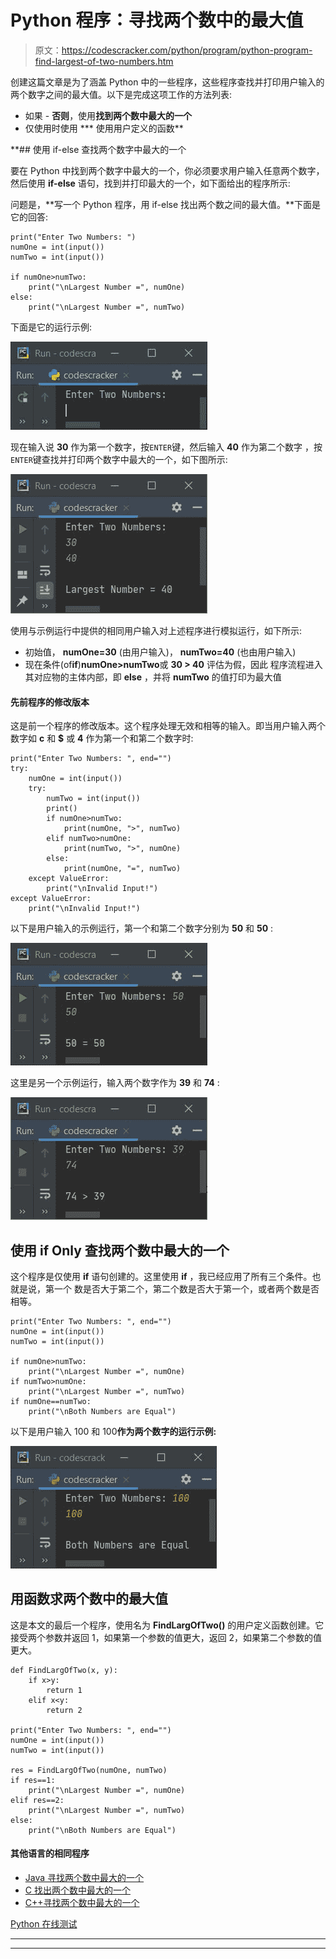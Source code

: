 # Python 程序：寻找两个数中的最大值

> 原文：<https://codescracker.com/python/program/python-program-find-largest-of-two-numbers.htm>

创建这篇文章是为了涵盖 Python 中的一些程序，这些程序查找并打印用户输入的两个数字之间的最大值。以下是完成这项工作的方法列表:

*   如果 - **否则**，使用**找到两个数中最大的一个**
*   仅使用时使用
***   使用用户定义的函数**

 **## 使用 if-else 查找两个数字中最大的一个

要在 Python 中找到两个数字中最大的一个，你必须要求用户输入任意两个数字，然后使用 **if-else** 语句，找到并打印最大的一个，如下面给出的程序所示:

问题是，**写一个 Python 程序，用 if-else 找出两个数之间的最大值。**下面是它的回答:

```
print("Enter Two Numbers: ")
numOne = int(input())
numTwo = int(input())

if numOne>numTwo:
    print("\nLargest Number =", numOne)
else:
    print("\nLargest Number =", numTwo)
```

下面是它的运行示例:

![find largest of two number python](img/04275fb91fdf1e4544e9fb7ecdad3111.png)

现在输入说 **30** 作为第一个数字，按`ENTER`键，然后输入 **40** 作为第二个数字 ，按`ENTER`键查找并打印两个数字中最大的一个，如下图所示:

![print largest of two number python](img/f8599349e4b9e8128f4360b7b1ce5d0a.png)

使用与示例运行中提供的相同用户输入对上述程序进行模拟运行，如下所示:

*   初始值， **numOne=30** (由用户输入)， **numTwo=40** (也由用户输入)
*   现在条件(of**if**)**numOne>numTwo**或 **30 > 40** 评估为假，因此 程序流程进入其对应物的主体内部，即 **else** ，并将 **numTwo** 的值打印为最大值

#### 先前程序的修改版本

这是前一个程序的修改版本。这个程序处理无效和相等的输入。即当用户输入两个数字如 **c** 和 **$** 或 **4** 作为第一个和第二个数字时:

```
print("Enter Two Numbers: ", end="")
try:
    numOne = int(input())
    try:
        numTwo = int(input())
        print()
        if numOne>numTwo:
            print(numOne, ">", numTwo)
        elif numTwo>numOne:
            print(numTwo, ">", numOne)
        else:
            print(numOne, "=", numTwo)
    except ValueError:
        print("\nInvalid Input!")
except ValueError:
    print("\nInvalid Input!")
```

以下是用户输入的示例运行，第一个和第二个数字分别为 **50** 和 **50** :

![largest of two number python](img/ba5efdeb2d3b3b0a7f98809369fe815c.png)

这里是另一个示例运行，输入两个数字作为 **39** 和 **74** :

![python find largest of two numbers](img/f2c7101fdb9c5d53dc2f00977cd3a7d9.png)

## 使用 if Only 查找两个数中最大的一个

这个程序是仅使用 **if** 语句创建的。这里使用 **if** ，我已经应用了所有三个条件。也就是说，第一个 数是否大于第二个，第二个数是否大于第一个，或者两个数是否相等。

```
print("Enter Two Numbers: ", end="")
numOne = int(input())
numTwo = int(input())

if numOne>numTwo:
    print("\nLargest Number =", numOne)
if numTwo>numOne:
    print("\nLargest Number =", numTwo)
if numOne==numTwo:
    print("\nBoth Numbers are Equal")
```

以下是用户输入 100 和 100**作为两个数字的运行示例:**

![python program greatest of two numbers](img/578d82387254085a65a2cdde55a8f9e2.png)

## 用函数求两个数中的最大值

这是本文的最后一个程序，使用名为 **FindLargOfTwo()** 的用户定义函数创建。它 接受两个参数并返回 1，如果第一个参数的值更大，返回 2，如果第二个参数的值更大。

```
def FindLargOfTwo(x, y):
    if x>y:
        return 1
    elif x<y:
        return 2

print("Enter Two Numbers: ", end="")
numOne = int(input())
numTwo = int(input())

res = FindLargOfTwo(numOne, numTwo)
if res==1:
    print("\nLargest Number =", numOne)
elif res==2:
    print("\nLargest Number =", numTwo)
else:
    print("\nBoth Numbers are Equal")
```

#### 其他语言的相同程序

*   [Java 寻找两个数中最大的一个](/java/program/java-program-find-largest-of-two-numbers.htm)
*   [C 找出两个数中最大的一个](/c/program/c-program-find-greatest-of-two-numbers.htm)
*   [C++寻找两个数中最大的一个](/cpp/program/cpp-program-find-greatest-of-two-numbers.htm)

[Python 在线测试](/exam/showtest.php?subid=10)

* * *

* * ***